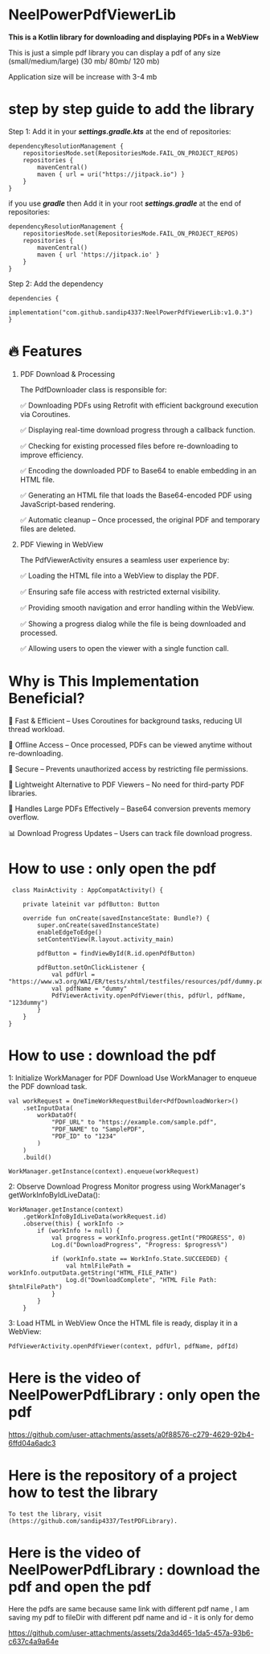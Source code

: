 # NeelPowerPdfViewerLib

**This is a Kotlin library for downloading and displaying PDFs in a WebView**

This is just a simple pdf library you can display a pdf of any size (small/medium/large) (30 mb/ 80mb/ 120 mb)

Application size will be increase with 3-4 mb

# step by step guide to add the library

Step 1: Add it in your ***settings.gradle.kts*** at the end of repositories:

	dependencyResolutionManagement {
		repositoriesMode.set(RepositoriesMode.FAIL_ON_PROJECT_REPOS)
		repositories {
			mavenCentral()
			maven { url = uri("https://jitpack.io") }
		}
	}

 if you use ***gradle*** then Add it in your root ***settings.gradle*** at the end of repositories:

	dependencyResolutionManagement {
		repositoriesMode.set(RepositoriesMode.FAIL_ON_PROJECT_REPOS)
		repositories {
			mavenCentral()
			maven { url 'https://jitpack.io' }
		}
	}

 
Step 2:  Add the dependency

	dependencies {
	        implementation("com.github.sandip4337:NeelPowerPdfViewerLib:v1.0.3")
	}

 # 🔥 Features

1. PDF Download & Processing
   
	The PdfDownloader class is responsible for:
	
	✅ Downloading PDFs using Retrofit with efficient background execution via Coroutines.
	
	✅ Displaying real-time download progress through a callback function.
	
	✅ Checking for existing processed files before re-downloading to improve efficiency.
	
	✅ Encoding the downloaded PDF to Base64 to enable embedding in an HTML file.
	
	✅ Generating an HTML file that loads the Base64-encoded PDF using JavaScript-based rendering.
	
	✅ Automatic cleanup – Once processed, the original PDF and temporary files are deleted.

2. PDF Viewing in WebView
   
	The PdfViewerActivity ensures a seamless user experience by:
	
	✅ Loading the HTML file into a WebView to display the PDF.
	
	✅ Ensuring safe file access with restricted external visibility.
	
	✅ Providing smooth navigation and error handling within the WebView.
	
	✅ Showing a progress dialog while the file is being downloaded and processed.
	
	✅ Allowing users to open the viewer with a single function call.

#  Why is This Implementation Beneficial?

🚀 Fast & Efficient – Uses Coroutines for background tasks, reducing UI thread workload.

🔄 Offline Access – Once processed, PDFs can be viewed anytime without re-downloading.

🔐 Secure – Prevents unauthorized access by restricting file permissions.

📜 Lightweight Alternative to PDF Viewers – No need for third-party PDF libraries.

📡 Handles Large PDFs Effectively – Base64 conversion prevents memory overflow.

📊 Download Progress Updates – Users can track file download progress.

 # How to use : only open the pdf 

	 class MainActivity : AppCompatActivity() {
	
	    private lateinit var pdfButton: Button
	
	    override fun onCreate(savedInstanceState: Bundle?) {
	        super.onCreate(savedInstanceState)
	        enableEdgeToEdge()
	        setContentView(R.layout.activity_main)
	
	        pdfButton = findViewById(R.id.openPdfButton)
	
	        pdfButton.setOnClickListener {
	            val pdfUrl = "https://www.w3.org/WAI/ER/tests/xhtml/testfiles/resources/pdf/dummy.pdf"
	            val pdfName = "dummy"
	            PdfViewerActivity.openPdfViewer(this, pdfUrl, pdfName, "123dummy")
	        }
	    }
	}

  # How to use : download the pdf 

  1: Initialize WorkManager for PDF Download
	Use WorkManager to enqueue the PDF download task.


	val workRequest = OneTimeWorkRequestBuilder<PdfDownloadWorker>()
	    .setInputData(
	        workDataOf(
	            "PDF_URL" to "https://example.com/sample.pdf",
	            "PDF_NAME" to "SamplePDF",
	            "PDF_ID" to "1234"
	        )
	    )
	    .build()
	
	WorkManager.getInstance(context).enqueue(workRequest)
2: Observe Download Progress
	Monitor progress using WorkManager's getWorkInfoByIdLiveData():

	WorkManager.getInstance(context)
	    .getWorkInfoByIdLiveData(workRequest.id)
	    .observe(this) { workInfo ->
	        if (workInfo != null) {
	            val progress = workInfo.progress.getInt("PROGRESS", 0)
	            Log.d("DownloadProgress", "Progress: $progress%")
	
	            if (workInfo.state == WorkInfo.State.SUCCEEDED) {
	                val htmlFilePath = workInfo.outputData.getString("HTML_FILE_PATH")
	                Log.d("DownloadComplete", "HTML File Path: $htmlFilePath")
	            }
	        }
	    }
3: Load HTML in WebView
	Once the HTML file is ready, display it in a WebView:

	PdfViewerActivity.openPdfViewer(context, pdfUrl, pdfName, pdfId)

 # Here is the video of NeelPowerPdfLibrary : only open the pdf 

 https://github.com/user-attachments/assets/a0f88576-c279-4629-92b4-6ffd04a6adc3

 # Here is the repository of a project how to test the library 

	To test the library, visit (https://github.com/sandip4337/TestPDFLibrary).

 # Here is the video of NeelPowerPdfLibrary : download the pdf and open the pdf 

   Here the pdfs are same because same link with different pdf name , I am saving my pdf to fileDir with different pdf name and id - it is only for demo 

https://github.com/user-attachments/assets/2da3d465-1da5-457a-93b6-c637c4a9a64e







